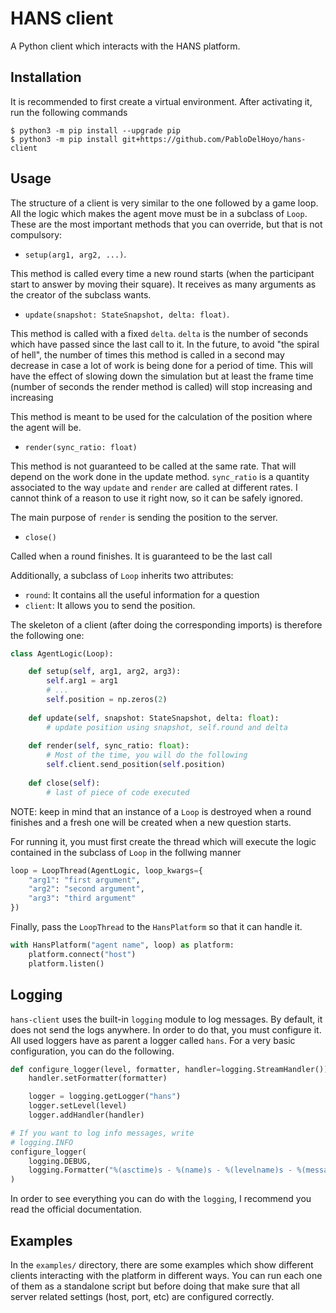 # HANS client
A Python client which interacts with the HANS platform.

## Installation
It is recommended to first create a virtual environment. After activating
it, run the following commands
```
$ python3 -m pip install --upgrade pip
$ python3 -m pip install git+https://github.com/PabloDelHoyo/hans-client
```

## Usage
The structure of a client is very similar to the one followed by a game loop. All the logic which makes the agent move must be in a subclass of `Loop`. These are the most important methods that you can override, but that is not compulsory:
* `setup(arg1, arg2, ...)`. 

This method is called every time a new round starts (when the participant start to answer by moving their square). It receives as many arguments as the creator of the subclass wants.

* `update(snapshot: StateSnapshot, delta: float)`.

This method is called with a fixed `delta`. `delta` is the number of seconds which have passed since the last call to it. In the future, to avoid "the spiral of hell", the number of times this method is called in a second may decrease in case a lot of work is being done for a period of time. This will have the effect of slowing down the simulation but at least the frame time (number of seconds the render method is called) will stop increasing and increasing

This method is meant to be used for the calculation of the position where the agent will be.

* `render(sync_ratio: float)`

This method is not guaranteed to be called at the same rate. That will depend on the work done in the update method. `sync_ratio` is a quantity associated to the way `update` and `render` are called at different rates. I cannot think of a reason to use it right now, so it can be safely ignored.

The main purpose of `render` is sending the position to the server.

* `close()`

Called when a round finishes. It is guaranteed to be the last call

Additionally, a subclass of `Loop` inherits two attributes:
* `round`: It contains all the useful information for a question
* `client`: It allows you to send the position.

The skeleton of a client (after doing the corresponding imports) is therefore the following one:
```python
class AgentLogic(Loop):

    def setup(self, arg1, arg2, arg3):
        self.arg1 = arg1
        # ...
        self.position = np.zeros(2)
    
    def update(self, snapshot: StateSnapshot, delta: float):
        # update position using snapshot, self.round and delta
    
    def render(self, sync_ratio: float):
        # Most of the time, you will do the following
        self.client.send_position(self.position)
    
    def close(self):
        # last of piece of code executed 
```

NOTE: keep in mind that an instance of a `Loop` is destroyed when a round finishes and a fresh one will be created when a new question starts.

For running it, you must first create the thread which will execute the logic contained in the subclass of `Loop` in the follwing manner

```python
loop = LoopThread(AgentLogic, loop_kwargs={
    "arg1": "first argument",
    "arg2": "second argument",
    "arg3": "third argument"
})
```

Finally, pass the `LoopThread` to the `HansPlatform` so that it can handle it.

```python
with HansPlatform("agent name", loop) as platform:
    platform.connect("host")
    platform.listen()
```

## Logging
`hans-client` uses the built-in `logging` module to log messages. By default, it does not send the logs anywhere. In order to do that, you must configure it. All used loggers have as parent a logger called `hans`. For a very basic configuration, you can do the following.
```python
def configure_logger(level, formatter, handler=logging.StreamHandler()):
    handler.setFormatter(formatter)

    logger = logging.getLogger("hans")
    logger.setLevel(level)
    logger.addHandler(handler)

# If you want to log info messages, write
# logging.INFO
configure_logger(
    logging.DEBUG,
    logging.Formatter("%(asctime)s - %(name)s - %(levelname)s - %(message)s")
)
```
In order to see everything you can do with the `logging`, I recommend you read the official documentation.

## Examples
In the `examples/` directory, there are some examples which show different clients interacting with the platform in different ways. You can run each one of them as a standalone script but before doing that make sure that all server related settings (host, port, etc) are configured correctly.